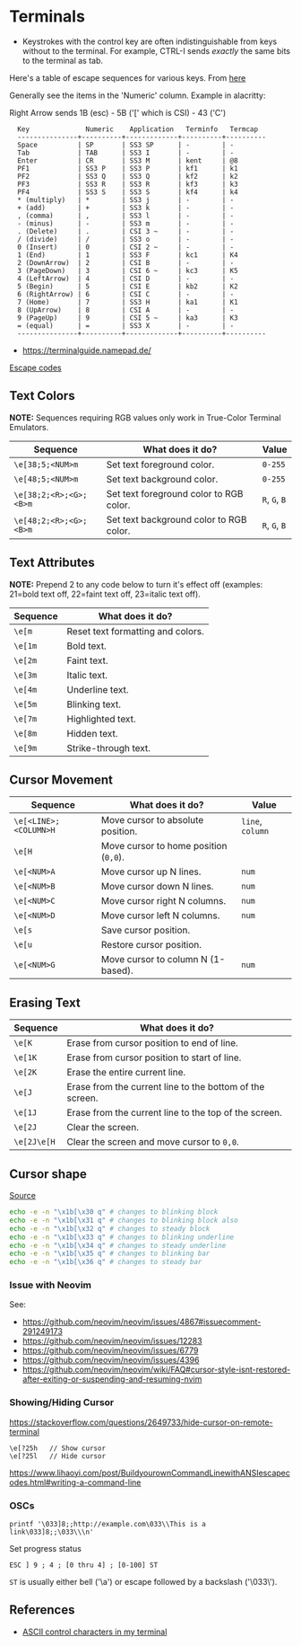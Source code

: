 # Terminals

- Keystrokes with the control key are often indistinguishable from keys
  without to the terminal. For example, CTRL-I sends *exactly* the same
  bits to the terminal as tab.

Here's a table of escape sequences for various keys. From [here](https://invisible-island.net/xterm/ctlseqs/ctlseqs.html)

Generally see the items in the 'Numeric' column. Example in alacritty:

Right Arrow sends 1B (esc) - 5B ('[' which is CSI) - 43 ('C')

      Key              Numeric    Application   Terminfo   Termcap
      ---------------+----------+-------------+----------+----------
      Space          | SP       | SS3 SP      | -        | -
      Tab            | TAB      | SS3 I       | -        | -
      Enter          | CR       | SS3 M       | kent     | @8
      PF1            | SS3 P    | SS3 P       | kf1      | k1
      PF2            | SS3 Q    | SS3 Q       | kf2      | k2
      PF3            | SS3 R    | SS3 R       | kf3      | k3
      PF4            | SS3 S    | SS3 S       | kf4      | k4
      * (multiply)   | *        | SS3 j       | -        | -
      + (add)        | +        | SS3 k       | -        | -
      , (comma)      | ,        | SS3 l       | -        | -
      - (minus)      | -        | SS3 m       | -        | -
      . (Delete)     | .        | CSI 3 ~     | -        | -
      / (divide)     | /        | SS3 o       | -        | -
      0 (Insert)     | 0        | CSI 2 ~     | -        | -
      1 (End)        | 1        | SS3 F       | kc1      | K4
      2 (DownArrow)  | 2        | CSI B       | -        | -
      3 (PageDown)   | 3        | CSI 6 ~     | kc3      | K5
      4 (LeftArrow)  | 4        | CSI D       | -        | -
      5 (Begin)      | 5        | CSI E       | kb2      | K2
      6 (RightArrow) | 6        | CSI C       | -        | -
      7 (Home)       | 7        | SS3 H       | ka1      | K1
      8 (UpArrow)    | 8        | CSI A       | -        | -
      9 (PageUp)     | 9        | CSI 5 ~     | ka3      | K3
      = (equal)      | =        | SS3 X       | -        | -
      ---------------+----------+-------------+----------+----------

- <https://terminalguide.namepad.de/>

[Escape codes](https://github.com/dylanaraps/pure-bash-bible#escape-sequences)


## Text Colors

**NOTE:** Sequences requiring RGB values only work in True-Color Terminal Emulators.

| Sequence               | What does it do?                        | Value         |
| --------               | ----------------                        | -----         |
| `\e[38;5;<NUM>m`       | Set text foreground color.              | `0-255`       |
| `\e[48;5;<NUM>m`       | Set text background color.              | `0-255`       |
| `\e[38;2;<R>;<G>;<B>m` | Set text foreground color to RGB color. | `R`, `G`, `B` |
| `\e[48;2;<R>;<G>;<B>m` | Set text background color to RGB color. | `R`, `G`, `B` |

## Text Attributes

**NOTE:** Prepend 2 to any code below to turn it's effect off
(examples: 21=bold text off, 22=faint text off, 23=italic text off).

| Sequence | What does it do?                  |
| -------- | ----------------                  |
| `\e[m`   | Reset text formatting and colors. |
| `\e[1m`  | Bold text.                        |
| `\e[2m`  | Faint text.                       |
| `\e[3m`  | Italic text.                      |
| `\e[4m`  | Underline text.                   |
| `\e[5m`  | Blinking text.                    |
| `\e[7m`  | Highlighted text.                 |
| `\e[8m`  | Hidden text.                      |
| `\e[9m`  | Strike-through text.              |


## Cursor Movement

| Sequence              | What does it do?                      | Value            |
| --------              | ----------------                      | -----            |
| `\e[<LINE>;<COLUMN>H` | Move cursor to absolute position.     | `line`, `column`
| `\e[H`                | Move cursor to home position (`0,0`). |
| `\e[<NUM>A`           | Move cursor up N lines.               | `num`
| `\e[<NUM>B`           | Move cursor down N lines.             | `num`
| `\e[<NUM>C`           | Move cursor right N columns.          | `num`
| `\e[<NUM>D`           | Move cursor left N columns.           | `num`
| `\e[s`                | Save cursor position.                 |
| `\e[u`                | Restore cursor position.              |
| `\e[<NUM>G`            | Move cursor to column N (1-based).              | `num`


## Erasing Text

| Sequence    | What does it do?                                         |
| --------    | ----------------                                         |
| `\e[K`      | Erase from cursor position to end of line.               |
| `\e[1K`     | Erase from cursor position to start of line.             |
| `\e[2K`     | Erase the entire current line.                           |
| `\e[J`      | Erase from the current line to the bottom of the screen. |
| `\e[1J`     | Erase from the current line to the top of the screen.    |
| `\e[2J`     | Clear the screen.                                        |
| `\e[2J\e[H` | Clear the screen and move cursor to `0,0`.               |


## Cursor shape

[Source](https://superuser.com/a/607479/685547)

```sh
echo -e -n "\x1b[\x30 q" # changes to blinking block
echo -e -n "\x1b[\x31 q" # changes to blinking block also
echo -e -n "\x1b[\x32 q" # changes to steady block
echo -e -n "\x1b[\x33 q" # changes to blinking underline
echo -e -n "\x1b[\x34 q" # changes to steady underline
echo -e -n "\x1b[\x35 q" # changes to blinking bar
echo -e -n "\x1b[\x36 q" # changes to steady bar
```

### Issue with Neovim

See:
  - <https://github.com/neovim/neovim/issues/4867#issuecomment-291249173>
  - <https://github.com/neovim/neovim/issues/12283>
  - <https://github.com/neovim/neovim/issues/6779>
  - <https://github.com/neovim/neovim/issues/4396>
  - <https://github.com/neovim/neovim/wiki/FAQ#cursor-style-isnt-restored-after-exiting-or-suspending-and-resuming-nvim>

### Showing/Hiding Cursor

<https://stackoverflow.com/questions/2649733/hide-cursor-on-remote-terminal>

```
\e[?25h   // Show cursor
\e[?25l   // Hide cursor
```

<https://www.lihaoyi.com/post/BuildyourownCommandLinewithANSIescapecodes.html#writing-a-command-line>

### OSCs

```
printf '\033]8;;http://example.com\033\\This is a link\033]8;;\033\\\n'

```

Set progress status
```
ESC ] 9 ; 4 ; [0 thru 4] ; [0-100] ST
```

`ST` is usually either bell ('\a') or escape followed by a backslash ('\033\\').

## References

- [ASCII control characters in my terminal](https://jvns.ca/blog/2024/10/31/ascii-control-characters/)
